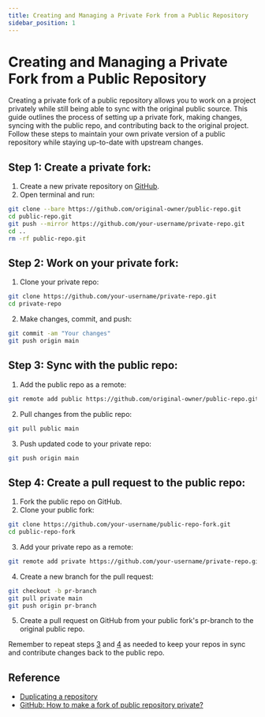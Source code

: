 ```yaml
---
title: Creating and Managing a Private Fork from a Public Repository
sidebar_position: 1
---
```


# Creating and Managing a Private Fork from a Public Repository
Creating a private fork of a public repository allows you to work on a project privately while still being able to sync with the original public source. This guide outlines the process of setting up a private fork, making changes, syncing with the public repo, and contributing back to the original project. Follow these steps to maintain your own private version of a public repository while staying up-to-date with upstream changes.

## Step 1: Create a private fork:
1. Create a new private repository on [GitHub](https://github.com/new).
2. Open terminal and run:
```bash
git clone --bare https://github.com/original-owner/public-repo.git
cd public-repo.git
git push --mirror https://github.com/your-username/private-repo.git
cd ..
rm -rf public-repo.git
```

## Step 2: Work on your private fork:
1. Clone your private repo:
```bash
git clone https://github.com/your-username/private-repo.git
cd private-repo
```
2. Make changes, commit, and push:
```bash
git commit -am "Your changes"
git push origin main
```

## Step 3: Sync with the public repo:
1. Add the public repo as a remote:
```bash
git remote add public https://github.com/original-owner/public-repo.git
```
2. Pull changes from the public repo:
```bash
git pull public main
```
3. Push updated code to your private repo:
```bash
git push origin main
```

## Step 4: Create a pull request to the public repo:
1. Fork the public repo on GitHub.
2. Clone your public fork:
```bash
git clone https://github.com/your-username/public-repo-fork.git
cd public-repo-fork
```
3. Add your private repo as a remote:
```bash
git remote add private https://github.com/your-username/private-repo.git
```
4. Create a new branch for the pull request:
```bash
git checkout -b pr-branch
git pull private main
git push origin pr-branch
```
5. Create a pull request on GitHub from your public fork's pr-branch to the original public repo.

Remember to repeat steps [3](/docs/git/private-fork#step-3-sync-with-the-public-repo) and [4](/docs/git/private-fork#step-4-create-a-pull-request-to-the-public-repo) as needed to keep your repos in sync and contribute changes back to the public repo.

## Reference
- [Duplicating a repository](https://help.github.com/articles/duplicating-a-repository/)
- [GitHub: How to make a fork of public repository private?](https://stackoverflow.com/questions/10065526/github-how-to-make-a-fork-of-public-repository-private)
